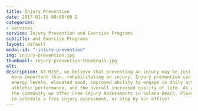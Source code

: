 ```yaml
---
title: Injury Prevention
date: 2017-01-15 00:00:00 Z
categories:
- services
service: Injury Prevention and Exercise Programs
subtitle: and Exercise Programs
layout: default
modal-id: "-injury-prevention"
img: injury-prevention.jpg
thumbnail: injury-prevention-thumbnail.jpg
alt: 
description: At RISE, we believe that preventing an injury may be just as, if not
  more important than, rehabilitating an injury. Injury prevention can lead to improved
  energy levels, elevated mood, improved ability to engage in daily activities, improved
  athletic performance, and the overall increased quality of life. As a service to
  the community we offer Free Injury Assessments in Solana Beach. Please contact us
  to schedule a free injury assessment, or stop by our office!
---
```


